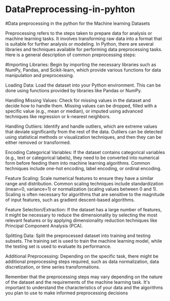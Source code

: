 # DataPreprocessing-in-pyhton
#Data preprocessing in the python for the Machine learning Datasets

Preprocessing refers to the steps taken to prepare data for analysis or machine learning tasks. It involves transforming raw data into a format that is suitable for further analysis or modeling. In Python, there are several libraries and techniques available for performing data preprocessing tasks. Here is a general description of common preprocessing steps:

#Importing Libraries:
Begin by importing the necessary libraries such as NumPy, Pandas, and Scikit-learn, which provide various functions for data manipulation and preprocessing.

Loading Data: Load the dataset into your Python environment. This can be done using functions provided by libraries like Pandas or NumPy.

Handling Missing Values: Check for missing values in the dataset and decide how to handle them. Missing values can be dropped, filled with a specific value (e.g., mean or median), or imputed using advanced techniques like regression or k-nearest neighbors.

Handling Outliers: Identify and handle outliers, which are extreme values that deviate significantly from the rest of the data. Outliers can be detected using statistical methods or visualization techniques, and then they can be either removed or transformed.

Encoding Categorical Variables: If the dataset contains categorical variables (e.g., text or categorical labels), they need to be converted into numerical form before feeding them into machine learning algorithms. Common techniques include one-hot encoding, label encoding, or ordinal encoding.

Feature Scaling: Scale numerical features to ensure they have a similar range and distribution. Common scaling techniques include standardization (mean=0, variance=1) or normalization (scaling values between 0 and 1). Scaling is often necessary for algorithms that are sensitive to the magnitude of input features, such as gradient descent-based algorithms.

Feature Selection/Extraction: If the dataset has a large number of features, it might be necessary to reduce the dimensionality by selecting the most relevant features or by applying dimensionality reduction techniques like Principal Component Analysis (PCA).

Splitting Data: Split the preprocessed dataset into training and testing subsets. The training set is used to train the machine learning model, while the testing set is used to evaluate its performance.

Additional Preprocessing: Depending on the specific task, there might be additional preprocessing steps required, such as data normalization, data discretization, or time series transformations.

Remember that the preprocessing steps may vary depending on the nature of the dataset and the requirements of the machine learning task. It's important to understand the characteristics of your data and the algorithms you plan to use to make informed preprocessing decisions
